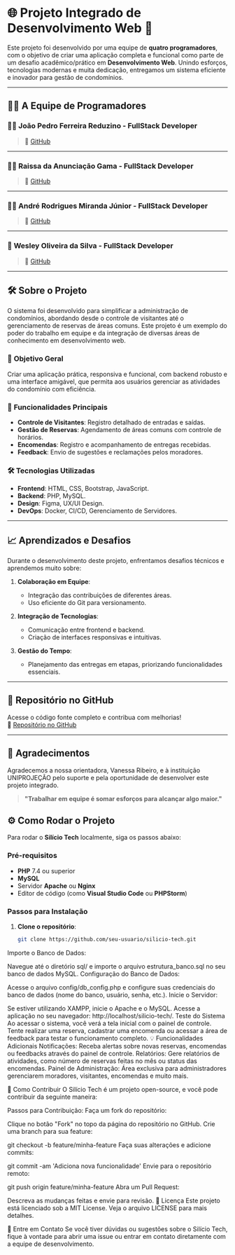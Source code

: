 # 🌐 **Projeto Integrado de Desenvolvimento Web** 🌟

Este projeto foi desenvolvido por uma equipe de **quatro programadores**, com o objetivo de criar uma aplicação completa e funcional como parte de um desafio acadêmico/prático em **Desenvolvimento Web**. Unindo esforços, tecnologias modernas e muita dedicação, entregamos um sistema eficiente e inovador para gestão de condomínios.

---

## 👨‍💻 **A Equipe de Programadores**

### 👨‍💻 **João Pedro Ferreira Reduzino** - FullStack Developer
> 🔗 [GitHub](https://github.com/JotaPe-dev)

---

### 👩‍💻 **Raissa da Anunciação Gama** - FullStack Developer
> 🔗 [GitHub](https://github.com/R4i5and0)

---

### 👨‍💻 **André Rodrigues Miranda Júnior** - FullStack Developer
> 🔗 [GitHub](https://github.com/Andre-Rodriguesjr)

---

### 🐸 **Wesley Oliveira da Silva** - FullStack Developer
> 🔗 [GitHub](https://github.com/Wsfrog)

---

## 🛠️ **Sobre o Projeto**

O sistema foi desenvolvido para simplificar a administração de condomínios, abordando desde o controle de visitantes até o gerenciamento de reservas de áreas comuns. Este projeto é um exemplo do poder do trabalho em equipe e da integração de diversas áreas de conhecimento em desenvolvimento web.

### 🚀 **Objetivo Geral**
Criar uma aplicação prática, responsiva e funcional, com backend robusto e uma interface amigável, que permita aos usuários gerenciar as atividades do condomínio com eficiência.

### 🔑 **Funcionalidades Principais**
- **Controle de Visitantes**: Registro detalhado de entradas e saídas.
- **Gestão de Reservas**: Agendamento de áreas comuns com controle de horários.
- **Encomendas**: Registro e acompanhamento de entregas recebidas.
- **Feedback**: Envio de sugestões e reclamações pelos moradores.

### 🛠️ **Tecnologias Utilizadas**
- **Frontend**: HTML, CSS, Bootstrap, JavaScript.
- **Backend**: PHP, MySQL.
- **Design**: Figma, UX/UI Design.
- **DevOps**: Docker, CI/CD, Gerenciamento de Servidores.

---

## 📈 **Aprendizados e Desafios**

Durante o desenvolvimento deste projeto, enfrentamos desafios técnicos e aprendemos muito sobre:

1. **Colaboração em Equipe**:
   - Integração das contribuições de diferentes áreas.
   - Uso eficiente do Git para versionamento.
   
2. **Integração de Tecnologias**:
   - Comunicação entre frontend e backend.
   - Criação de interfaces responsivas e intuitivas.

3. **Gestão do Tempo**:
   - Planejamento das entregas em etapas, priorizando funcionalidades essenciais.

---

## 🔗 **Repositório no GitHub**

Acesse o código fonte completo e contribua com melhorias!  
🔗 [Repositório no GitHub](https://github.com/seu-usuario/projeto-integrado)

---

## 🎉 **Agradecimentos**

Agradecemos a nossa orientadora, Vanessa Ribeiro, e à instituição UNIPROJEÇÃO pelo suporte e pela oportunidade de desenvolver este projeto integrado.

> **"Trabalhar em equipe é somar esforços para alcançar algo maior."**



## ⚙️ Como Rodar o Projeto

Para rodar o **Silício Tech** localmente, siga os passos abaixo:

### Pré-requisitos

- **PHP** 7.4 ou superior
- **MySQL**
- Servidor **Apache** ou **Nginx**
- Editor de código (como **Visual Studio Code** ou **PHPStorm**)

### Passos para Instalação

1. **Clone o repositório**:
   ```bash
   git clone https://github.com/seu-usuario/silicio-tech.git
Importe o Banco de Dados:

Navegue até o diretório sql/ e importe o arquivo estrutura_banco.sql no seu banco de dados MySQL.
Configuração do Banco de Dados:

Acesse o arquivo config/db_config.php e configure suas credenciais do banco de dados (nome do banco, usuário, senha, etc.).
Inicie o Servidor:

Se estiver utilizando XAMPP, inicie o Apache e o MySQL.
Acesse a aplicação no seu navegador: http://localhost/silicio-tech/.
Teste do Sistema
Ao acessar o sistema, você verá a tela inicial com o painel de controle.
Tente realizar uma reserva, cadastrar uma encomenda ou acessar a área de feedback para testar o funcionamento completo.
💡 Funcionalidades Adicionais
Notificações: Receba alertas sobre novas reservas, encomendas ou feedbacks através do painel de controle.
Relatórios: Gere relatórios de atividades, como número de reservas feitas no mês ou status das encomendas.
Painel de Administração: Área exclusiva para administradores gerenciarem moradores, visitantes, encomendas e muito mais.


🔧 Como Contribuir
O Silício Tech é um projeto open-source, e você pode contribuir da seguinte maneira:

Passos para Contribuição:
Faça um fork do repositório:

Clique no botão "Fork" no topo da página do repositório no GitHub.
Crie uma branch para sua feature:

git checkout -b feature/minha-feature
Faça suas alterações e adicione commits:

git commit -am 'Adiciona nova funcionalidade'
Envie para o repositório remoto:

git push origin feature/minha-feature
Abra um Pull Request:

Descreva as mudanças feitas e envie para revisão.
📝 Licença
Este projeto está licenciado sob a MIT License. Veja o arquivo LICENSE para mais detalhes.

📱 Entre em Contato
Se você tiver dúvidas ou sugestões sobre o Silício Tech, fique à vontade para abrir uma issue ou entrar em contato diretamente com a equipe de desenvolvimento.



